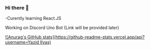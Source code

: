 ### Hi there 👋

-Curently learning React.JS

Working on Discord Uno Bot (Link will be provided later)

[![Anurag's GitHub stats](https://github-readme-stats.vercel.app/api?username=Yazid Ilyas)](https://github.com/anuraghazra/github-readme-stats)

<!--
**YazidIlyasBaihaqi/YazidIlyasBaihaqi** is a ✨ _special_ ✨ repository because its `README.md` (this file) appears on your GitHub profile.

Here are some ideas to get you started:

- 🔭 I’m currently working on ...
- 🌱 I’m currently learning ...
- 👯 I’m looking to collaborate on ...
- 🤔 I’m looking for help with ...
- 💬 Ask me about ...
- 📫 How to reach me: ...
- 😄 Pronouns: ...
- ⚡ Fun fact: ...
-->
